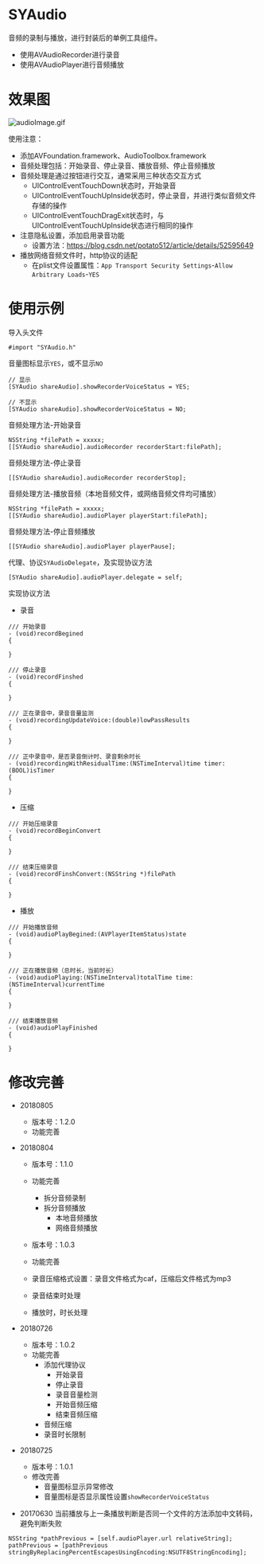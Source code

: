# SYAudio
音频的录制与播放，进行封装后的单例工具组件。
* 使用AVAudioRecorder进行录音
* 使用AVAudioPlayer进行音频播放

# 效果图
![audioImage.gif](./audioImage.gif)


使用注意：
* 添加AVFoundation.framework、AudioToolbox.framework
* 音频处理包括：开始录音、停止录音、播放音频、停止音频播放
* 音频处理是通过按钮进行交互，通常采用三种状态交互方式
  * UIControlEventTouchDown状态时，开始录音
  * UIControlEventTouchUpInside状态时，停止录音，并进行类似音频文件存储的操作
  * UIControlEventTouchDragExit状态时，与UIControlEventTouchUpInside状态进行相同的操作
* 注意隐私设置，添加启用录音功能
  * 设置方法：https://blog.csdn.net/potato512/article/details/52595649
* 播放网络音频文件时，http协议的适配
  * 在plist文件设置属性：`App Transport Security Settings`-`Allow Arbitrary Loads`-`YES`


# 使用示例

导入头文件
```
#import "SYAudio.h"
```

音量图标显示`YES`，或不显示`NO`
```
// 显示
[SYAudio shareAudio].showRecorderVoiceStatus = YES;

// 不显示
[SYAudio shareAudio].showRecorderVoiceStatus = NO;
```

音频处理方法-开始录音 
```   
NSString *filePath = xxxxx;
[[SYAudio shareAudio].audioRecorder recorderStart:filePath];
```

音频处理方法-停止录音  
```      
[[SYAudio shareAudio].audioRecorder recorderStop];
```

音频处理方法-播放音频（本地音频文件，或网络音频文件均可播放）
```  
NSString *filePath = xxxxx;
[[SYAudio shareAudio].audioPlayer playerStart:filePath];
```

音频处理方法-停止音频播放 
```
[[SYAudio shareAudio].audioPlayer playerPause];
```

代理、协议`SYAudioDelegate`，及实现协议方法
```
[SYAudio shareAudio].audioPlayer.delegate = self;
```

实现协议方法

* 录音

```
/// 开始录音
- (void)recordBegined
{

}

/// 停止录音
- (void)recordFinshed
{

}

/// 正在录音中，录音音量监测
- (void)recordingUpdateVoice:(double)lowPassResults
{
    
}

/// 正中录音中，是否录音倒计时、录音剩余时长
- (void)recordingWithResidualTime:(NSTimeInterval)time timer:(BOOL)isTimer
{

}
```

* 压缩
```
/// 开始压缩录音
- (void)recordBeginConvert
{

}

/// 结束压缩录音
- (void)recordFinshConvert:(NSString *)filePath
{

}
```

* 播放
```
/// 开始播放音频
- (void)audioPlayBegined:(AVPlayerItemStatus)state
{

}

/// 正在播放音频（总时长，当前时长）
- (void)audioPlaying:(NSTimeInterval)totalTime time:(NSTimeInterval)currentTime
{

}

/// 结束播放音频
- (void)audioPlayFinished
{

}
```


# 修改完善
* 20180805
  * 版本号：1.2.0
  * 功能完善
  
* 20180804
  * 版本号：1.1.0
  * 功能完善
    * 拆分音频录制
    * 拆分音频播放
      * 本地音频播放
      * 网络音频播放

  * 版本号：1.0.3
  * 功能完善
   * 录音压缩格式设置：录音文件格式为caf，压缩后文件格式为mp3
   * 录音结束时处理
   * 播放时，时长处理

* 20180726
  * 版本号：1.0.2
  * 功能完善
    * 添加代理协议
      * 开始录音
      * 停止录音
      * 录音音量检测
      * 开始音频压缩
      * 结束音频压缩
    * 音频压缩
    * 录音时长限制
    
* 20180725
  * 版本号：1.0.1
  * 修改完善
    * 音量图标显示异常修改
    * 音量图标是否显示属性设置`showRecorderVoiceStatus`

* 20170630 当前播放与上一条播放判断是否同一个文件的方法添加中文转码，避免判断失败
```
NSString *pathPrevious = [self.audioPlayer.url relativeString];
pathPrevious = [pathPrevious stringByReplacingPercentEscapesUsingEncoding:NSUTF8StringEncoding];
```

